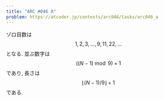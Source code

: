 ```yaml
---
title: "ARC #046 A"
problem: https://atcoder.jp/contests/arc046/tasks/arc046_a
---
```

ゾロ目数は $$ 1, 2, 3, \dots, 9, 11, 22, \dots $$ となる. 並ぶ数字は $$ ((N-1) \bmod 9)+1 $$ であり, 長さは $$ \lfloor (N-1)/9 \rfloor + 1 $$ である.
